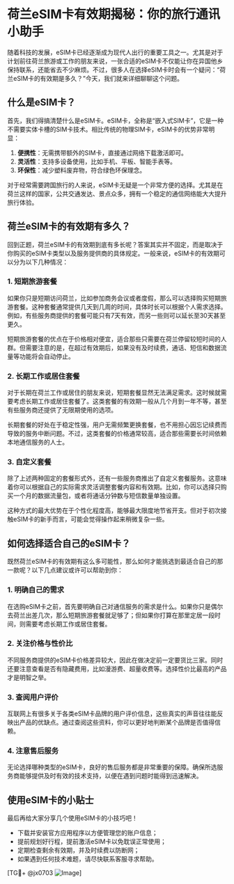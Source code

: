 # 荷兰eSIM卡有效期揭秘：你的旅行通讯小助手

随着科技的发展，eSIM卡已经逐渐成为现代人出行的重要工具之一。尤其是对于计划前往荷兰旅游或工作的朋友来说，一张合适的eSIM卡不仅能让你在异国他乡保持联系，还能省去不少麻烦。不过，很多人在选择eSIM卡时会有一个疑问：“荷兰eSIM卡的有效期是多久？”今天，我们就来详细聊聊这个问题。

## 什么是eSIM卡？

首先，我们得搞清楚什么是eSIM卡。eSIM卡，全称是“嵌入式SIM卡”，它是一种不需要实体卡槽的SIM卡技术。相比传统的物理SIM卡，eSIM卡的优势非常明显：

1. **便携性**：无需携带额外的SIM卡，直接通过网络下载激活即可。
2. **灵活性**：支持多设备使用，比如手机、平板、智能手表等。
3. **环保性**：减少塑料废弃物，符合绿色环保理念。

对于经常需要跨国旅行的人来说，eSIM卡无疑是一个非常方便的选择。尤其是在荷兰这样的国家，公共交通发达、景点众多，拥有一个稳定的通信网络能大大提升旅行体验。

## 荷兰eSIM卡的有效期有多久？

回到正题，荷兰eSIM卡的有效期到底有多长呢？答案其实并不固定，而是取决于你购买的eSIM卡类型以及服务提供商的具体规定。一般来说，eSIM卡的有效期可以分为以下几种情况：

### 1. 短期旅游套餐

如果你只是短期访问荷兰，比如参加商务会议或者度假，那么可以选择购买短期旅游套餐。这种套餐通常提供几天到几周的时间，具体时长可以根据个人需求选择。例如，有些服务商提供的套餐可能只有7天有效，而另一些则可以延长至30天甚至更久。

短期旅游套餐的优点在于价格相对便宜，适合那些只需要在荷兰停留较短时间的人群。但需要注意的是，在超过有效期后，如果没有及时续费，通话、短信和数据流量等功能将会自动停止。

### 2. 长期工作或居住套餐

对于长期在荷兰工作或居住的朋友来说，短期套餐显然无法满足需求。这时候就需要考虑长期工作或居住套餐了。这类套餐的有效期一般从几个月到一年不等，甚至有些服务商还提供了无限期使用的选项。

长期套餐的好处在于稳定性强，用户无需频繁更换套餐，也不用担心因忘记续费而导致的服务中断问题。不过，这类套餐的价格通常较高，适合那些需要长时间依赖本地通信服务的人士。

### 3. 自定义套餐

除了上述两种固定的套餐形式外，还有一些服务商推出了自定义套餐服务。这意味着你可以根据自己的实际需求灵活调整套餐内容和有效期。比如，你可以选择只购买一个月的数据流量包，或者将通话分钟数与短信数量单独设置。

这种方式的最大优势在于个性化程度高，能够最大限度地节省开支。但对于初次接触eSIM卡的新手而言，可能会觉得操作起来稍微复杂一些。

## 如何选择适合自己的eSIM卡？

既然荷兰eSIM卡的有效期有这么多可能性，那么如何才能挑选到最适合自己的那一款呢？以下几点建议或许可以帮助到你：

### 1. 明确自己的需求

在选购eSIM卡之前，首先要明确自己对通信服务的需求是什么。如果你只是偶尔去荷兰出差几次，那么短期旅游套餐就足够了；但如果你打算在那里定居一段时间，则需要考虑长期工作或居住套餐。

### 2. 关注价格与性价比

不同服务商提供的eSIM卡价格差异较大，因此在做决定前一定要货比三家。同时还要注意查看是否有隐藏费用，比如漫游费、超量收费等。选择性价比最高的产品才是明智之举。

### 3. 查阅用户评价

互联网上有很多关于各类eSIM卡品牌的用户评价信息，这些真实的声音往往能反映出产品的优缺点。通过查阅这些资料，你可以更好地判断某个品牌是否值得信赖。

### 4. 注意售后服务

无论选择哪种类型的eSIM卡，良好的售后服务都是非常重要的保障。确保所选服务商能够提供及时有效的技术支持，以便在遇到问题时能得到迅速解决。

## 使用eSIM卡的小贴士

最后再给大家分享几个使用eSIM卡的小技巧吧！

- 下载并安装官方应用程序以方便管理您的账户信息；
- 提前规划好行程，提前激活eSIM卡以免耽误正常使用；
- 定期检查剩余有效期，并及时续费以防断网；
- 如果遇到任何技术难题，请尽快联系客服寻求帮助。

[TG💪+ @jx0703 ![Image](https://github.com/user-attachments/assets/dbca1d08-cadb-493c-b0ec-ad6f7a83f270)]